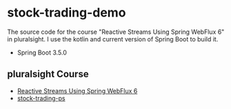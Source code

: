 # stock-trading-demo
The source code for the course  "Reactive Streams Using Spring WebFlux 6" in pluralsight.
I use the kotlin and current version of Spring Boot to build it.

- Spring Boot 3.5.0


## pluralsight Course

- [
Reactive Streams Using Spring WebFlux 6](https://app.pluralsight.com/library/courses/spring-webflux-6-reactive-streams/recommended-courses)
- [stock-trading-ps
](https://github.com/bogdanSucaciu/stock-trading-ps)
